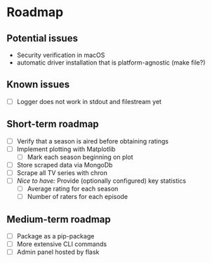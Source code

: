 # Roadmap

## Potential issues

- Security verification in macOS
- automatic driver installation that is platform-agnostic (make file?)

## Known issues

- [ ] Logger does not work in stdout and filestream yet

## Short-term roadmap

- [ ] Verify that a season is aired before obtaining ratings
- [ ] Implement plotting with Matplotlib
  - [ ] Mark each season beginning on plot
- [ ] Store scraped data via MongoDb
- [ ] Scrape all TV series with chron
- [ ] _Nice to have:_ Provide (optionally configured) key statistics
  - [ ] Average rating for each season
  - [ ] Number of raters for each episode

## Medium-term roadmap

- [ ] Package as a pip-package
- [ ] More extensive CLI commands
- [ ] Admin panel hosted by flask